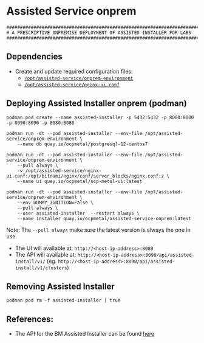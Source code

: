 # Assisted Service onprem

```
########################################################################
# A PRESCRIPTIVE ONPREMISE DEPLOYMENT OF ASSISTED INSTALLER FOR LABS
########################################################################
```

## Dependencies
- Create and update required configuration files:
  - [`/opt/assisted-service/onprem-environment`](./onprem-environment)
  - [`/opt/assisted-service/nginx-ui.conf`](./nginx-ui.conf)

## Deploying Assisted Installer onprem (podman)

```
podman pod create --name assisted-installer -p 5432:5432 -p 8000:8000 -p 8090:8090 -p 8080:8080

podman run -dt --pod assisted-installer --env-file /opt/assisted-service/onprem-environment \
    --name db quay.io/ocpmetal/postgresql-12-centos7

podman run -dt --pod assisted-installer --env-file /opt/assisted-service/onprem-environment \
    --pull always \
    -v /opt/assisted-service/nginx-ui.conf:/opt/bitnami/nginx/conf/server_blocks/nginx.conf:z \
    --name ui quay.io/ocpmetal/ocp-metal-ui:latest 

podman run -dt --pod assisted-installer --env-file /opt/assisted-service/onprem-environment \
    --env DUMMY_IGNITION=False \
    --pull always \
    --user assisted-installer  --restart always \
    --name installer quay.io/ocpmetal/assisted-service-onprem:latest
```
Note: The `--pull always` make sure the latest version is always the one in use.

- The UI will available at: `http://<host-ip-address>:8080`
- The API will available at: `http://<host-ip-address>:8090/api/assisted-install/v1/`
  (eg. `http://<host-ip-address>:8090/api/assisted-install/v1/clusters`)

## Removing Assisted Installer

```
podman pod rm -f assisted-installer | true
```

## References:
- The API for the BM Assisted Installer can be found [here](https://generator.swagger.io/?url=https://raw.githubusercontent.com/openshift/assisted-service/master/swagger.yaml)

